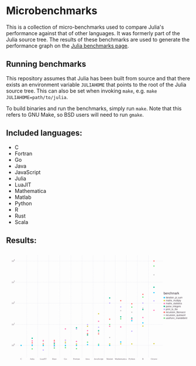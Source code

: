 # Microbenchmarks

This is a collection of micro-benchmarks used to compare Julia's performance against
that of other languages.
It was formerly part of the Julia source tree.
The results of these benchmarks are used to generate the performance graph on the
[Julia benchmarks page](https://julialang.org/benchmarks).

## Running benchmarks

This repository assumes that Julia has been built from source and that there exists
an environment variable `JULIAHOME` that points to the root of the Julia source tree.
This can also be set when invoking `make`, e.g. `make JULIAHOME=path/to/julia`.

To build binaries and run the benchmarks, simply run `make`.
Note that this refers to GNU Make, so BSD users will need to run `gmake`.

## Included languages:

* C
* Fortran
* Go
* Java
* JavaScript
* Julia
* LuaJIT
* Mathematica
* Matlab
* Python
* R
* Rust
* Scala

## Results:

<svg xmlns="http://www.w3.org/2000/svg" xmlns:gadfly="https://www.gadflyjl.org/ns" xmlns:xlink="https://www.w3.org/1999/xlink" width="864" height="533.972" fill="#000" stroke="none" stroke-width=".3" font-size="3.88" version="1.2" viewBox="0 0 228.6 141.28"><g id="img-403ad6d6-1" class="plotroot yscalable"><g id="img-403ad6d6-2" fill="#6C606B" class="guide xlabels" font-family="Georgia" font-size="2.82"><g><g class="primitive"><text dy=".6em" text-anchor="middle" transform="translate(18.57,132.65)">C</text></g></g><g><g class="primitive"><text dy=".6em" text-anchor="middle" transform="translate(32.3,132.65)">Julia</text></g></g><g><g class="primitive"><text dy=".6em" text-anchor="middle" transform="translate(46.03,132.65)">LuaJIT</text></g></g><g><g class="primitive"><text dy=".6em" text-anchor="middle" transform="translate(59.76,132.65)">Rust</text></g></g><g><g class="primitive"><text dy=".6em" text-anchor="middle" transform="translate(73.49,132.65)">Go</text></g></g><g><g class="primitive"><text dy=".6em" text-anchor="middle" transform="translate(87.22,132.65)">Fortran</text></g></g><g><g class="primitive"><text dy=".6em" text-anchor="middle" transform="translate(100.95,132.65)">Java</text></g></g><g><g class="primitive"><text dy=".6em" text-anchor="middle" transform="translate(114.68,132.65)">JavaScript</text></g></g><g><g class="primitive"><text dy=".6em" text-anchor="middle" transform="translate(128.42,132.65)">Matlab</text></g></g><g><g class="primitive"><text dy=".6em" text-anchor="middle" transform="translate(142.15,132.65)">Mathematica</text></g></g><g><g class="primitive"><text dy=".6em" text-anchor="middle" transform="translate(155.88,132.65)">Python</text></g></g><g><g class="primitive"><text dy=".6em" text-anchor="middle" transform="translate(169.61,132.65)">R</text></g></g><g><g class="primitive"><text dy=".6em" text-anchor="middle" transform="translate(183.34,132.65)">Octave</text></g></g></g><g id="img-403ad6d6-3" class="guide colorkey"><g id="img-403ad6d6-4" fill="#4C404B" font-family="'PT Sans','Helvetica Neue','Helvetica',sans-serif" font-size="2.82"><g id="img-403ad6d6-5" class="color_iteration_pi_sum"><g class="primitive"><text dy=".35em" transform="translate(198.14,57.44)">iteration_pi_sum</text></g></g><g id="img-403ad6d6-6" class="color_matrix_multiply"><g class="primitive"><text dy=".35em" transform="translate(198.14,61.07)">matrix_multiply</text></g></g><g id="img-403ad6d6-7" class="color_matrix_statistics"><g class="primitive"><text dy=".35em" transform="translate(198.14,64.7)">matrix_statistics</text></g></g><g id="img-403ad6d6-8" class="color_parse_integers"><g class="primitive"><text dy=".35em" transform="translate(198.14,68.32)">parse_integers</text></g></g><g id="img-403ad6d6-9" class="color_print_to_file"><g class="primitive"><text dy=".35em" transform="translate(198.14,71.95)">print_to_file</text></g></g><g id="img-403ad6d6-10" class="color_recursion_fibonacci"><g class="primitive"><text dy=".35em" transform="translate(198.14,75.58)">recursion_fibonacci</text></g></g><g id="img-403ad6d6-11" class="color_recursion_quicksort"><g class="primitive"><text dy=".35em" transform="translate(198.14,79.2)">recursion_quicksort</text></g></g><g id="img-403ad6d6-12" class="color_userfunc_mandelbrot"><g class="primitive"><text dy=".35em" transform="translate(198.14,82.83)">userfunc_mandelbrot</text></g></g></g><g id="img-403ad6d6-13" stroke="#000" stroke-opacity="0"><g id="img-403ad6d6-14" fill="#00BFFF" class="color_iteration_pi_sum" transform="translate(196.14,57.44)"><circle cx="0" cy="0" r=".91" class="primitive"/></g><g id="img-403ad6d6-15" fill="#D4CA3A" class="color_matrix_multiply" transform="translate(196.14,61.07)"><circle cx="0" cy="0" r=".91" class="primitive"/></g><g id="img-403ad6d6-16" fill="#FF6DAE" class="color_matrix_statistics" transform="translate(196.14,64.7)"><circle cx="0" cy="0" r=".91" class="primitive"/></g><g id="img-403ad6d6-17" fill="#00B78D" class="color_parse_integers" transform="translate(196.14,68.32)"><circle cx="0" cy="0" r=".91" class="primitive"/></g><g id="img-403ad6d6-18" fill="#BEA9FF" class="color_print_to_file" transform="translate(196.14,71.95)"><circle cx="0" cy="0" r=".91" class="primitive"/></g><g id="img-403ad6d6-19" fill="#FF6765" class="color_recursion_fibonacci" transform="translate(196.14,75.58)"><circle cx="0" cy="0" r=".91" class="primitive"/></g><g id="img-403ad6d6-20" fill="#C6C6C6" class="color_recursion_quicksort" transform="translate(196.14,79.2)"><circle cx="0" cy="0" r=".91" class="primitive"/></g><g id="img-403ad6d6-21" fill="#63DF75" class="color_userfunc_mandelbrot" transform="translate(196.14,82.83)"><circle cx="0" cy="0" r=".91" class="primitive"/></g></g><g id="img-403ad6d6-22" fill="#362A35" stroke="#000" stroke-opacity="0" font-family="'PT Sans','Helvetica Neue','Helvetica',sans-serif" font-size="3.88"><g id="img-403ad6d6-23"><g class="primitive"><text transform="translate(195.33,53.62)">benchmark</text></g></g></g></g><g clip-path="url(#img-403ad6d6-24)"><g id="img-403ad6d6-25"><g id="img-403ad6d6-26" fill="#000" fill-opacity="0" stroke="#000" stroke-opacity="0" class="guide background" opacity="1" pointer-events="visible"><g id="img-403ad6d6-27"><path d="M-91.31,-63.32 L 91.31 -63.32 91.31 63.32 -91.31 63.32 z" class="primitive" transform="translate(103.01,68.32)"/></g></g><g id="img-403ad6d6-28" stroke="#D0D0E0" stroke-dasharray=".5 .5" stroke-width=".2" class="guide ygridlines xfixed"><g id="img-403ad6d6-29"><path fill="none" d="M-91.31,0 L 91.31 0" class="primitive" transform="translate(103.01,116.6)"/></g><g id="img-403ad6d6-30"><path fill="none" d="M-91.31,0 L 91.31 0" class="primitive" transform="translate(103.01,90.51)"/></g><g id="img-403ad6d6-31"><path fill="none" d="M-91.31,0 L 91.31 0" class="primitive" transform="translate(103.01,64.41)"/></g><g id="img-403ad6d6-32"><path fill="none" d="M-91.31,0 L 91.31 0" class="primitive" transform="translate(103.01,38.31)"/></g><g id="img-403ad6d6-33"><path fill="none" d="M-91.31,0 L 91.31 0" class="primitive" transform="translate(103.01,12.22)"/></g></g><g id="img-403ad6d6-34" stroke="#D0D0E0" stroke-dasharray=".5 .5" stroke-width=".2" class="guide xgridlines yfixed"><g id="img-403ad6d6-35"><path fill="none" d="M0,-63.32 L 0 63.32" class="primitive" transform="translate(25.43,68.32)"/></g><g id="img-403ad6d6-36"><path fill="none" d="M0,-63.32 L 0 63.32" class="primitive" transform="translate(39.16,68.32)"/></g><g id="img-403ad6d6-37"><path fill="none" d="M0,-63.32 L 0 63.32" class="primitive" transform="translate(52.89,68.32)"/></g><g id="img-403ad6d6-38"><path fill="none" d="M0,-63.32 L 0 63.32" class="primitive" transform="translate(66.63,68.32)"/></g><g id="img-403ad6d6-39"><path fill="none" d="M0,-63.32 L 0 63.32" class="primitive" transform="translate(80.36,68.32)"/></g><g id="img-403ad6d6-40"><path fill="none" d="M0,-63.32 L 0 63.32" class="primitive" transform="translate(94.09,68.32)"/></g><g id="img-403ad6d6-41"><path fill="none" d="M0,-63.32 L 0 63.32" class="primitive" transform="translate(107.82,68.32)"/></g><g id="img-403ad6d6-42"><path fill="none" d="M0,-63.32 L 0 63.32" class="primitive" transform="translate(121.55,68.32)"/></g><g id="img-403ad6d6-43"><path fill="none" d="M0,-63.32 L 0 63.32" class="primitive" transform="translate(135.28,68.32)"/></g><g id="img-403ad6d6-44"><path fill="none" d="M0,-63.32 L 0 63.32" class="primitive" transform="translate(149.01,68.32)"/></g><g id="img-403ad6d6-45"><path fill="none" d="M0,-63.32 L 0 63.32" class="primitive" transform="translate(162.74,68.32)"/></g><g id="img-403ad6d6-46"><path fill="none" d="M0,-63.32 L 0 63.32" class="primitive" transform="translate(176.48,68.32)"/></g></g><g id="img-403ad6d6-47" class="plotpanel"><metadata><boundingbox value="11.699999999999989mm 5.0mm 182.62666666666667mm 126.64923649489262mm"/><unitbox value="0.5 4.27664132503908 13.3 -4.8532826500781585"/></metadata><g id="img-403ad6d6-48" class="geometry"><g id="img-403ad6d6-49" stroke-width=".3"><g id="img-403ad6d6-50" fill="#63DF75" stroke="#FFF" class="color_userfunc_mandelbrot"><g id="img-403ad6d6-51" class="marker"><g id="img-403ad6d6-52" transform="translate(183.34,18.37)"><circle cx="0" cy="0" r=".9" class="primitive"/></g></g></g><g id="img-403ad6d6-53" fill="#C6C6C6" stroke="#FFF" class="color_recursion_quicksort"><g id="img-403ad6d6-54" class="marker"><g id="img-403ad6d6-55" transform="translate(183.34,29.27)"><circle cx="0" cy="0" r=".9" class="primitive"/></g></g></g><g id="img-403ad6d6-56" fill="#FF6765" stroke="#FFF" class="color_recursion_fibonacci"><g id="img-403ad6d6-57" class="marker"><g id="img-403ad6d6-58" transform="translate(183.34,12.17)"><circle cx="0" cy="0" r=".9" class="primitive"/></g></g></g><g id="img-403ad6d6-59" fill="#BEA9FF" stroke="#FFF" class="color_print_to_file"><g id="img-403ad6d6-60" class="marker"><g id="img-403ad6d6-61" transform="translate(183.34,61.42)"><circle cx="0" cy="0" r=".9" class="primitive"/></g></g></g><g id="img-403ad6d6-62" fill="#00B78D" stroke="#FFF" class="color_parse_integers"><g id="img-403ad6d6-63" class="marker"><g id="img-403ad6d6-64" transform="translate(183.34,44.6)"><circle cx="0" cy="0" r=".9" class="primitive"/></g></g></g><g id="img-403ad6d6-65" fill="#FF6DAE" stroke="#FFF" class="color_matrix_statistics"><g id="img-403ad6d6-66" class="marker"><g id="img-403ad6d6-67" transform="translate(183.34,73.15)"><circle cx="0" cy="0" r=".9" class="primitive"/></g></g></g><g id="img-403ad6d6-68" fill="#D4CA3A" stroke="#FFF" class="color_matrix_multiply"><g id="img-403ad6d6-69" class="marker"><g id="img-403ad6d6-70" transform="translate(183.34,114.39)"><circle cx="0" cy="0" r=".9" class="primitive"/></g></g></g><g id="img-403ad6d6-71" fill="#00BFFF" stroke="#FFF" class="color_iteration_pi_sum"><g id="img-403ad6d6-72" class="marker"><g id="img-403ad6d6-73" transform="translate(183.34,51.31)"><circle cx="0" cy="0" r=".9" class="primitive"/></g></g></g><g id="img-403ad6d6-74" fill="#63DF75" stroke="#FFF" class="color_userfunc_mandelbrot"><g id="img-403ad6d6-75" class="marker"><g id="img-403ad6d6-76" transform="translate(169.61,56.81)"><circle cx="0" cy="0" r=".9" class="primitive"/></g></g></g><g id="img-403ad6d6-77" fill="#C6C6C6" stroke="#FFF" class="color_recursion_quicksort"><g id="img-403ad6d6-78" class="marker"><g id="img-403ad6d6-79" transform="translate(169.61,70.6)"><circle cx="0" cy="0" r=".9" class="primitive"/></g></g></g><g id="img-403ad6d6-80" fill="#FF6765" stroke="#FFF" class="color_recursion_fibonacci"><g id="img-403ad6d6-81" class="marker"><g id="img-403ad6d6-82" transform="translate(169.61,53.41)"><circle cx="0" cy="0" r=".9" class="primitive"/></g></g></g><g id="img-403ad6d6-83" fill="#BEA9FF" stroke="#FFF" class="color_print_to_file"><g id="img-403ad6d6-84" class="marker"><g id="img-403ad6d6-85" transform="translate(169.61,64.23)"><circle cx="0" cy="0" r=".9" class="primitive"/></g></g></g><g id="img-403ad6d6-86" fill="#00B78D" stroke="#FFF" class="color_parse_integers"><g id="img-403ad6d6-87" class="marker"><g id="img-403ad6d6-88" transform="translate(169.61,72.18)"><circle cx="0" cy="0" r=".9" class="primitive"/></g></g></g><g id="img-403ad6d6-89" fill="#FF6DAE" stroke="#FFF" class="color_matrix_statistics"><g id="img-403ad6d6-90" class="marker"><g id="img-403ad6d6-91" transform="translate(169.61,82.11)"><circle cx="0" cy="0" r=".9" class="primitive"/></g></g></g><g id="img-403ad6d6-92" fill="#D4CA3A" stroke="#FFF" class="color_matrix_multiply"><g id="img-403ad6d6-93" class="marker"><g id="img-403ad6d6-94" transform="translate(169.61,92.67)"><circle cx="0" cy="0" r=".9" class="primitive"/></g></g></g><g id="img-403ad6d6-95" fill="#00BFFF" stroke="#FFF" class="color_iteration_pi_sum"><g id="img-403ad6d6-96" class="marker"><g id="img-403ad6d6-97" transform="translate(169.61,88.73)"><circle cx="0" cy="0" r=".9" class="primitive"/></g></g></g><g id="img-403ad6d6-98" fill="#63DF75" stroke="#FFF" class="color_userfunc_mandelbrot"><g id="img-403ad6d6-99" class="marker"><g id="img-403ad6d6-100" transform="translate(155.88,69.18)"><circle cx="0" cy="0" r=".9" class="primitive"/></g></g></g><g id="img-403ad6d6-101" fill="#C6C6C6" stroke="#FFF" class="color_recursion_quicksort"><g id="img-403ad6d6-102" class="marker"><g id="img-403ad6d6-103" transform="translate(155.88,75.5)"><circle cx="0" cy="0" r=".9" class="primitive"/></g></g></g><g id="img-403ad6d6-104" fill="#FF6765" stroke="#FFF" class="color_recursion_fibonacci"><g id="img-403ad6d6-105" class="marker"><g id="img-403ad6d6-106" transform="translate(155.88,65.08)"><circle cx="0" cy="0" r=".9" class="primitive"/></g></g></g><g id="img-403ad6d6-107" fill="#BEA9FF" stroke="#FFF" class="color_print_to_file"><g id="img-403ad6d6-108" class="marker"><g id="img-403ad6d6-109" transform="translate(155.88,98.97)"><circle cx="0" cy="0" r=".9" class="primitive"/></g></g></g><g id="img-403ad6d6-110" fill="#00B78D" stroke="#FFF" class="color_parse_integers"><g id="img-403ad6d6-111" class="marker"><g id="img-403ad6d6-112" transform="translate(155.88,82.78)"><circle cx="0" cy="0" r=".9" class="primitive"/></g></g></g><g id="img-403ad6d6-113" fill="#FF6DAE" stroke="#FFF" class="color_matrix_statistics"><g id="img-403ad6d6-114" class="marker"><g id="img-403ad6d6-115" transform="translate(155.88,84.01)"><circle cx="0" cy="0" r=".9" class="primitive"/></g></g></g><g id="img-403ad6d6-116" fill="#D4CA3A" stroke="#FFF" class="color_matrix_multiply"><g id="img-403ad6d6-117" class="marker"><g id="img-403ad6d6-118" transform="translate(155.88,114.72)"><circle cx="0" cy="0" r=".9" class="primitive"/></g></g></g><g id="img-403ad6d6-119" fill="#00BFFF" stroke="#FFF" class="color_iteration_pi_sum"><g id="img-403ad6d6-120" class="marker"><g id="img-403ad6d6-121" transform="translate(155.88,86.08)"><circle cx="0" cy="0" r=".9" class="primitive"/></g></g></g><g id="img-403ad6d6-122" fill="#63DF75" stroke="#FFF" class="color_userfunc_mandelbrot"><g id="img-403ad6d6-123" class="marker"><g id="img-403ad6d6-124" transform="translate(142.15,83.66)"><circle cx="0" cy="0" r=".9" class="primitive"/></g></g></g><g id="img-403ad6d6-125" fill="#C6C6C6" stroke="#FFF" class="color_recursion_quicksort"><g id="img-403ad6d6-126" class="marker"><g id="img-403ad6d6-127" transform="translate(142.15,73.59)"><circle cx="0" cy="0" r=".9" class="primitive"/></g></g></g><g id="img-403ad6d6-128" fill="#FF6765" stroke="#FFF" class="color_recursion_fibonacci"><g id="img-403ad6d6-129" class="marker"><g id="img-403ad6d6-130" transform="translate(142.15,61.26)"><circle cx="0" cy="0" r=".9" class="primitive"/></g></g></g><g id="img-403ad6d6-131" fill="#BEA9FF" stroke="#FFF" class="color_print_to_file"><g id="img-403ad6d6-132" class="marker"><g id="img-403ad6d6-133" transform="translate(142.15,68.97)"><circle cx="0" cy="0" r=".9" class="primitive"/></g></g></g><g id="img-403ad6d6-134" fill="#00B78D" stroke="#FFF" class="color_parse_integers"><g id="img-403ad6d6-135" class="marker"><g id="img-403ad6d6-136" transform="translate(142.15,81.24)"><circle cx="0" cy="0" r=".9" class="primitive"/></g></g></g><g id="img-403ad6d6-137" fill="#FF6DAE" stroke="#FFF" class="color_matrix_statistics"><g id="img-403ad6d6-138" class="marker"><g id="img-403ad6d6-139" transform="translate(142.15,93.78)"><circle cx="0" cy="0" r=".9" class="primitive"/></g></g></g><g id="img-403ad6d6-140" fill="#D4CA3A" stroke="#FFF" class="color_matrix_multiply"><g id="img-403ad6d6-141" class="marker"><g id="img-403ad6d6-142" transform="translate(142.15,114.67)"><circle cx="0" cy="0" r=".9" class="primitive"/></g></g></g><g id="img-403ad6d6-143" fill="#00BFFF" stroke="#FFF" class="color_iteration_pi_sum"><g id="img-403ad6d6-144" class="marker"><g id="img-403ad6d6-145" transform="translate(142.15,112.34)"><circle cx="0" cy="0" r=".9" class="primitive"/></g></g></g><g id="img-403ad6d6-146" fill="#63DF75" stroke="#FFF" class="color_userfunc_mandelbrot"><g id="img-403ad6d6-147" class="marker"><g id="img-403ad6d6-148" transform="translate(128.42,90.68)"><circle cx="0" cy="0" r=".9" class="primitive"/></g></g></g><g id="img-403ad6d6-149" fill="#C6C6C6" stroke="#FFF" class="color_recursion_quicksort"><g id="img-403ad6d6-150" class="marker"><g id="img-403ad6d6-151" transform="translate(128.42,106.85)"><circle cx="0" cy="0" r=".9" class="primitive"/></g></g></g><g id="img-403ad6d6-152" fill="#FF6765" stroke="#FFF" class="color_recursion_fibonacci"><g id="img-403ad6d6-153" class="marker"><g id="img-403ad6d6-154" transform="translate(128.42,84.1)"><circle cx="0" cy="0" r=".9" class="primitive"/></g></g></g><g id="img-403ad6d6-155" fill="#BEA9FF" stroke="#FFF" class="color_print_to_file"><g id="img-403ad6d6-156" class="marker"><g id="img-403ad6d6-157" transform="translate(128.42,64.22)"><circle cx="0" cy="0" r=".9" class="primitive"/></g></g></g><g id="img-403ad6d6-158" fill="#00B78D" stroke="#FFF" class="color_parse_integers"><g id="img-403ad6d6-159" class="marker"><g id="img-403ad6d6-160" transform="translate(128.42,57.86)"><circle cx="0" cy="0" r=".9" class="primitive"/></g></g></g><g id="img-403ad6d6-161" fill="#FF6DAE" stroke="#FFF" class="color_matrix_statistics"><g id="img-403ad6d6-162" class="marker"><g id="img-403ad6d6-163" transform="translate(128.42,92.9)"><circle cx="0" cy="0" r=".9" class="primitive"/></g></g></g><g id="img-403ad6d6-164" fill="#D4CA3A" stroke="#FFF" class="color_matrix_multiply"><g id="img-403ad6d6-165" class="marker"><g id="img-403ad6d6-166" transform="translate(128.42,114.87)"><circle cx="0" cy="0" r=".9" class="primitive"/></g></g></g><g id="img-403ad6d6-167" fill="#00BFFF" stroke="#FFF" class="color_iteration_pi_sum"><g id="img-403ad6d6-168" class="marker"><g id="img-403ad6d6-169" transform="translate(128.42,116.52)"><circle cx="0" cy="0" r=".9" class="primitive"/></g></g></g><g id="img-403ad6d6-170" fill="#63DF75" stroke="#FFF" class="color_userfunc_mandelbrot"><g id="img-403ad6d6-171" class="marker"><g id="img-403ad6d6-172" transform="translate(114.68,115.17)"><circle cx="0" cy="0" r=".9" class="primitive"/></g></g></g><g id="img-403ad6d6-173" fill="#C6C6C6" stroke="#FFF" class="color_recursion_quicksort"><g id="img-403ad6d6-174" class="marker"><g id="img-403ad6d6-175" transform="translate(114.68,100.11)"><circle cx="0" cy="0" r=".9" class="primitive"/></g></g></g><g id="img-403ad6d6-176" fill="#FF6765" stroke="#FFF" class="color_recursion_fibonacci"><g id="img-403ad6d6-177" class="marker"><g id="img-403ad6d6-178" transform="translate(114.68,102.34)"><circle cx="0" cy="0" r=".9" class="primitive"/></g></g></g><g id="img-403ad6d6-179" fill="#BEA9FF" stroke="#FFF" class="color_print_to_file"><g id="img-403ad6d6-180" class="marker"><g id="img-403ad6d6-181" transform="translate(114.68,94.15)"><circle cx="0" cy="0" r=".9" class="primitive"/></g></g></g><g id="img-403ad6d6-182" fill="#00B78D" stroke="#FFF" class="color_parse_integers"><g id="img-403ad6d6-183" class="marker"><g id="img-403ad6d6-184" transform="translate(114.68,98.28)"><circle cx="0" cy="0" r=".9" class="primitive"/></g></g></g><g id="img-403ad6d6-185" fill="#FF6DAE" stroke="#FFF" class="color_matrix_statistics"><g id="img-403ad6d6-186" class="marker"><g id="img-403ad6d6-187" transform="translate(114.68,86.71)"><circle cx="0" cy="0" r=".9" class="primitive"/></g></g></g><g id="img-403ad6d6-188" fill="#D4CA3A" stroke="#FFF" class="color_matrix_multiply"><g id="img-403ad6d6-189" class="marker"><g id="img-403ad6d6-190" transform="translate(114.68,77.4)"><circle cx="0" cy="0" r=".9" class="primitive"/></g></g></g><g id="img-403ad6d6-191" fill="#00BFFF" stroke="#FFF" class="color_iteration_pi_sum"><g id="img-403ad6d6-192" class="marker"><g id="img-403ad6d6-193" transform="translate(114.68,116.51)"><circle cx="0" cy="0" r=".9" class="primitive"/></g></g></g><g id="img-403ad6d6-194" fill="#63DF75" stroke="#FFF" class="color_userfunc_mandelbrot"><g id="img-403ad6d6-195" class="marker"><g id="img-403ad6d6-196" transform="translate(100.95,112.57)"><circle cx="0" cy="0" r=".9" class="primitive"/></g></g></g><g id="img-403ad6d6-197" fill="#C6C6C6" stroke="#FFF" class="color_recursion_quicksort"><g id="img-403ad6d6-198" class="marker"><g id="img-403ad6d6-199" transform="translate(100.95,104.22)"><circle cx="0" cy="0" r=".9" class="primitive"/></g></g></g><g id="img-403ad6d6-200" fill="#FF6765" stroke="#FFF" class="color_recursion_fibonacci"><g id="img-403ad6d6-201" class="marker"><g id="img-403ad6d6-202" transform="translate(100.95,101.96)"><circle cx="0" cy="0" r=".9" class="primitive"/></g></g></g><g id="img-403ad6d6-203" fill="#BEA9FF" stroke="#FFF" class="color_print_to_file"><g id="img-403ad6d6-204" class="marker"><g id="img-403ad6d6-205" transform="translate(100.95,90.91)"><circle cx="0" cy="0" r=".9" class="primitive"/></g></g></g><g id="img-403ad6d6-206" fill="#00B78D" stroke="#FFF" class="color_parse_integers"><g id="img-403ad6d6-207" class="marker"><g id="img-403ad6d6-208" transform="translate(100.95,103.52)"><circle cx="0" cy="0" r=".9" class="primitive"/></g></g></g><g id="img-403ad6d6-209" fill="#FF6DAE" stroke="#FFF" class="color_matrix_statistics"><g id="img-403ad6d6-210" class="marker"><g id="img-403ad6d6-211" transform="translate(100.95,98.3)"><circle cx="0" cy="0" r=".9" class="primitive"/></g></g></g><g id="img-403ad6d6-212" fill="#D4CA3A" stroke="#FFF" class="color_matrix_multiply"><g id="img-403ad6d6-213" class="marker"><g id="img-403ad6d6-214" transform="translate(100.95,92.93)"><circle cx="0" cy="0" r=".9" class="primitive"/></g></g></g><g id="img-403ad6d6-215" fill="#00BFFF" stroke="#FFF" class="color_iteration_pi_sum"><g id="img-403ad6d6-216" class="marker"><g id="img-403ad6d6-217" transform="translate(100.95,115.67)"><circle cx="0" cy="0" r=".9" class="primitive"/></g></g></g><g id="img-403ad6d6-218" fill="#63DF75" stroke="#FFF" class="color_userfunc_mandelbrot"><g id="img-403ad6d6-219" class="marker"><g id="img-403ad6d6-220" transform="translate(87.22,120.61)"><circle cx="0" cy="0" r=".9" class="primitive"/></g></g></g><g id="img-403ad6d6-221" fill="#C6C6C6" stroke="#FFF" class="color_recursion_quicksort"><g id="img-403ad6d6-222" class="marker"><g id="img-403ad6d6-223" transform="translate(87.22,114.63)"><circle cx="0" cy="0" r=".9" class="primitive"/></g></g></g><g id="img-403ad6d6-224" fill="#FF6765" stroke="#FFF" class="color_recursion_fibonacci"><g id="img-403ad6d6-225" class="marker"><g id="img-403ad6d6-226" transform="translate(87.22,116.73)"><circle cx="0" cy="0" r=".9" class="primitive"/></g></g></g><g id="img-403ad6d6-227" fill="#BEA9FF" stroke="#FFF" class="color_print_to_file"><g id="img-403ad6d6-228" class="marker"><g id="img-403ad6d6-229" transform="translate(87.22,96.35)"><circle cx="0" cy="0" r=".9" class="primitive"/></g></g></g><g id="img-403ad6d6-230" fill="#00B78D" stroke="#FFF" class="color_parse_integers"><g id="img-403ad6d6-231" class="marker"><g id="img-403ad6d6-232" transform="translate(87.22,94.75)"><circle cx="0" cy="0" r=".9" class="primitive"/></g></g></g><g id="img-403ad6d6-233" fill="#FF6DAE" stroke="#FFF" class="color_matrix_statistics"><g id="img-403ad6d6-234" class="marker"><g id="img-403ad6d6-235" transform="translate(87.22,111.69)"><circle cx="0" cy="0" r=".9" class="primitive"/></g></g></g><g id="img-403ad6d6-236" fill="#D4CA3A" stroke="#FFF" class="color_matrix_multiply"><g id="img-403ad6d6-237" class="marker"><g id="img-403ad6d6-238" transform="translate(87.22,114.94)"><circle cx="0" cy="0" r=".9" class="primitive"/></g></g></g><g id="img-403ad6d6-239" fill="#00BFFF" stroke="#FFF" class="color_iteration_pi_sum"><g id="img-403ad6d6-240" class="marker"><g id="img-403ad6d6-241" transform="translate(87.22,116.6)"><circle cx="0" cy="0" r=".9" class="primitive"/></g></g></g><g id="img-403ad6d6-242" fill="#63DF75" stroke="#FFF" class="color_userfunc_mandelbrot"><g id="img-403ad6d6-243" class="marker"><g id="img-403ad6d6-244" transform="translate(73.49,119.44)"><circle cx="0" cy="0" r=".9" class="primitive"/></g></g></g><g id="img-403ad6d6-245" fill="#C6C6C6" stroke="#FFF" class="color_recursion_quicksort"><g id="img-403ad6d6-246" class="marker"><g id="img-403ad6d6-247" transform="translate(73.49,114.14)"><circle cx="0" cy="0" r=".9" class="primitive"/></g></g></g><g id="img-403ad6d6-248" fill="#FF6765" stroke="#FFF" class="color_recursion_fibonacci"><g id="img-403ad6d6-249" class="marker"><g id="img-403ad6d6-250" transform="translate(73.49,109.91)"><circle cx="0" cy="0" r=".9" class="primitive"/></g></g></g><g id="img-403ad6d6-251" fill="#BEA9FF" stroke="#FFF" class="color_print_to_file"><g id="img-403ad6d6-252" class="marker"><g id="img-403ad6d6-253" transform="translate(73.49,110.26)"><circle cx="0" cy="0" r=".9" class="primitive"/></g></g></g><g id="img-403ad6d6-254" fill="#00B78D" stroke="#FFF" class="color_parse_integers"><g id="img-403ad6d6-255" class="marker"><g id="img-403ad6d6-256" transform="translate(73.49,117.06)"><circle cx="0" cy="0" r=".9" class="primitive"/></g></g></g><g id="img-403ad6d6-257" fill="#FF6DAE" stroke="#FFF" class="color_matrix_statistics"><g id="img-403ad6d6-258" class="marker"><g id="img-403ad6d6-259" transform="translate(73.49,96.13)"><circle cx="0" cy="0" r=".9" class="primitive"/></g></g></g><g id="img-403ad6d6-260" fill="#D4CA3A" stroke="#FFF" class="color_matrix_multiply"><g id="img-403ad6d6-261" class="marker"><g id="img-403ad6d6-262" transform="translate(73.49,112.55)"><circle cx="0" cy="0" r=".9" class="primitive"/></g></g></g><g id="img-403ad6d6-263" fill="#00BFFF" stroke="#FFF" class="color_iteration_pi_sum"><g id="img-403ad6d6-264" class="marker"><g id="img-403ad6d6-265" transform="translate(73.49,116.6)"><circle cx="0" cy="0" r=".9" class="primitive"/></g></g></g><g id="img-403ad6d6-266" fill="#63DF75" stroke="#FFF" class="color_userfunc_mandelbrot"><g id="img-403ad6d6-267" class="marker"><g id="img-403ad6d6-268" transform="translate(59.76,119.84)"><circle cx="0" cy="0" r=".9" class="primitive"/></g></g></g><g id="img-403ad6d6-269" fill="#C6C6C6" stroke="#FFF" class="color_recursion_quicksort"><g id="img-403ad6d6-270" class="marker"><g id="img-403ad6d6-271" transform="translate(59.76,116.85)"><circle cx="0" cy="0" r=".9" class="primitive"/></g></g></g><g id="img-403ad6d6-272" fill="#FF6765" stroke="#FFF" class="color_recursion_fibonacci"><g id="img-403ad6d6-273" class="marker"><g id="img-403ad6d6-274" transform="translate(59.76,110.42)"><circle cx="0" cy="0" r=".9" class="primitive"/></g></g></g><g id="img-403ad6d6-275" fill="#BEA9FF" stroke="#FFF" class="color_print_to_file"><g id="img-403ad6d6-276" class="marker"><g id="img-403ad6d6-277" transform="translate(59.76,117.95)"><circle cx="0" cy="0" r=".9" class="primitive"/></g></g></g><g id="img-403ad6d6-278" fill="#00B78D" stroke="#FFF" class="color_parse_integers"><g id="img-403ad6d6-279" class="marker"><g id="img-403ad6d6-280" transform="translate(59.76,114.26)"><circle cx="0" cy="0" r=".9" class="primitive"/></g></g></g><g id="img-403ad6d6-281" fill="#FF6DAE" stroke="#FFF" class="color_matrix_statistics"><g id="img-403ad6d6-282" class="marker"><g id="img-403ad6d6-283" transform="translate(59.76,112.51)"><circle cx="0" cy="0" r=".9" class="primitive"/></g></g></g><g id="img-403ad6d6-284" fill="#D4CA3A" stroke="#FFF" class="color_matrix_multiply"><g id="img-403ad6d6-285" class="marker"><g id="img-403ad6d6-286" transform="translate(59.76,115.75)"><circle cx="0" cy="0" r=".9" class="primitive"/></g></g></g><g id="img-403ad6d6-287" fill="#00BFFF" stroke="#FFF" class="color_iteration_pi_sum"><g id="img-403ad6d6-288" class="marker"><g id="img-403ad6d6-289" transform="translate(59.76,116.6)"><circle cx="0" cy="0" r=".9" class="primitive"/></g></g></g><g id="img-403ad6d6-290" fill="#63DF75" stroke="#FFF" class="color_userfunc_mandelbrot"><g id="img-403ad6d6-291" class="marker"><g id="img-403ad6d6-292" transform="translate(46.03,116.56)"><circle cx="0" cy="0" r=".9" class="primitive"/></g></g></g><g id="img-403ad6d6-293" fill="#C6C6C6" stroke="#FFF" class="color_recursion_quicksort"><g id="img-403ad6d6-294" class="marker"><g id="img-403ad6d6-295" transform="translate(46.03,111.56)"><circle cx="0" cy="0" r=".9" class="primitive"/></g></g></g><g id="img-403ad6d6-296" fill="#FF6765" stroke="#FFF" class="color_recursion_fibonacci"><g id="img-403ad6d6-297" class="marker"><g id="img-403ad6d6-298" transform="translate(46.03,114.65)"><circle cx="0" cy="0" r=".9" class="primitive"/></g></g></g><g id="img-403ad6d6-299" fill="#BEA9FF" stroke="#FFF" class="color_print_to_file"><g id="img-403ad6d6-300" class="marker"><g id="img-403ad6d6-301" transform="translate(46.03,122.32)"><circle cx="0" cy="0" r=".9" class="primitive"/></g></g></g><g id="img-403ad6d6-302" fill="#00B78D" stroke="#FFF" class="color_parse_integers"><g id="img-403ad6d6-303" class="marker"><g id="img-403ad6d6-304" transform="translate(46.03,116.86)"><circle cx="0" cy="0" r=".9" class="primitive"/></g></g></g><g id="img-403ad6d6-305" fill="#FF6DAE" stroke="#FFF" class="color_matrix_statistics"><g id="img-403ad6d6-306" class="marker"><g id="img-403ad6d6-307" transform="translate(46.03,110.54)"><circle cx="0" cy="0" r=".9" class="primitive"/></g></g></g><g id="img-403ad6d6-308" fill="#D4CA3A" stroke="#FFF" class="color_matrix_multiply"><g id="img-403ad6d6-309" class="marker"><g id="img-403ad6d6-310" transform="translate(46.03,115.72)"><circle cx="0" cy="0" r=".9" class="primitive"/></g></g></g><g id="img-403ad6d6-311" fill="#00BFFF" stroke="#FFF" class="color_iteration_pi_sum"><g id="img-403ad6d6-312" class="marker"><g id="img-403ad6d6-313" transform="translate(46.03,116.6)"><circle cx="0" cy="0" r=".9" class="primitive"/></g></g></g><g id="img-403ad6d6-314" fill="#63DF75" stroke="#FFF" class="color_userfunc_mandelbrot"><g id="img-403ad6d6-315" class="marker"><g id="img-403ad6d6-316" transform="translate(32.3,120.85)"><circle cx="0" cy="0" r=".9" class="primitive"/></g></g></g><g id="img-403ad6d6-317" fill="#C6C6C6" stroke="#FFF" class="color_recursion_quicksort"><g id="img-403ad6d6-318" class="marker"><g id="img-403ad6d6-319" transform="translate(32.3,116.64)"><circle cx="0" cy="0" r=".9" class="primitive"/></g></g></g><g id="img-403ad6d6-320" fill="#FF6765" stroke="#FFF" class="color_recursion_fibonacci"><g id="img-403ad6d6-321" class="marker"><g id="img-403ad6d6-322" transform="translate(32.3,113.4)"><circle cx="0" cy="0" r=".9" class="primitive"/></g></g></g><g id="img-403ad6d6-323" fill="#BEA9FF" stroke="#FFF" class="color_print_to_file"><g id="img-403ad6d6-324" class="marker"><g id="img-403ad6d6-325" transform="translate(32.3,115.58)"><circle cx="0" cy="0" r=".9" class="primitive"/></g></g></g><g id="img-403ad6d6-326" fill="#00B78D" stroke="#FFF" class="color_parse_integers"><g id="img-403ad6d6-327" class="marker"><g id="img-403ad6d6-328" transform="translate(32.3,107.7)"><circle cx="0" cy="0" r=".9" class="primitive"/></g></g></g><g id="img-403ad6d6-329" fill="#FF6DAE" stroke="#FFF" class="color_matrix_statistics"><g id="img-403ad6d6-330" class="marker"><g id="img-403ad6d6-331" transform="translate(32.3,111.04)"><circle cx="0" cy="0" r=".9" class="primitive"/></g></g></g><g id="img-403ad6d6-332" fill="#D4CA3A" stroke="#FFF" class="color_matrix_multiply"><g id="img-403ad6d6-333" class="marker"><g id="img-403ad6d6-334" transform="translate(32.3,116.88)"><circle cx="0" cy="0" r=".9" class="primitive"/></g></g></g><g id="img-403ad6d6-335" fill="#00BFFF" stroke="#FFF" class="color_iteration_pi_sum"><g id="img-403ad6d6-336" class="marker"><g id="img-403ad6d6-337" transform="translate(32.3,116.48)"><circle cx="0" cy="0" r=".9" class="primitive"/></g></g></g><g id="img-403ad6d6-338" fill="#63DF75" stroke="#FFF" class="color_userfunc_mandelbrot"><g id="img-403ad6d6-339" class="marker"><g id="img-403ad6d6-340" transform="translate(18.57,116.6)"><circle cx="0" cy="0" r=".9" class="primitive"/></g></g></g><g id="img-403ad6d6-341" fill="#C6C6C6" stroke="#FFF" class="color_recursion_quicksort"><g id="img-403ad6d6-342" class="marker"><g id="img-403ad6d6-343" transform="translate(18.57,116.6)"><circle cx="0" cy="0" r=".9" class="primitive"/></g></g></g><g id="img-403ad6d6-344" fill="#FF6765" stroke="#FFF" class="color_recursion_fibonacci"><g id="img-403ad6d6-345" class="marker"><g id="img-403ad6d6-346" transform="translate(18.57,116.6)"><circle cx="0" cy="0" r=".9" class="primitive"/></g></g></g><g id="img-403ad6d6-347" fill="#BEA9FF" stroke="#FFF" class="color_print_to_file"><g id="img-403ad6d6-348" class="marker"><g id="img-403ad6d6-349" transform="translate(18.57,116.6)"><circle cx="0" cy="0" r=".9" class="primitive"/></g></g></g><g id="img-403ad6d6-350" fill="#00B78D" stroke="#FFF" class="color_parse_integers"><g id="img-403ad6d6-351" class="marker"><g id="img-403ad6d6-352" transform="translate(18.57,116.6)"><circle cx="0" cy="0" r=".9" class="primitive"/></g></g></g><g id="img-403ad6d6-353" fill="#FF6DAE" stroke="#FFF" class="color_matrix_statistics"><g id="img-403ad6d6-354" class="marker"><g id="img-403ad6d6-355" transform="translate(18.57,116.6)"><circle cx="0" cy="0" r=".9" class="primitive"/></g></g></g><g id="img-403ad6d6-356" fill="#D4CA3A" stroke="#FFF" class="color_matrix_multiply"><g id="img-403ad6d6-357" class="marker"><g id="img-403ad6d6-358" transform="translate(18.57,116.6)"><circle cx="0" cy="0" r=".9" class="primitive"/></g></g></g><g id="img-403ad6d6-359" fill="#00BFFF" stroke="#FFF" class="color_iteration_pi_sum"><g id="img-403ad6d6-360" class="marker"><g id="img-403ad6d6-361" transform="translate(18.57,116.6)"><circle cx="0" cy="0" r=".9" class="primitive"/></g></g></g></g></g></g></g></g><g id="img-403ad6d6-362" fill="#6C606B" class="guide ylabels" font-family="Georgia" font-size="2.82"><g id="img-403ad6d6-363"><g class="primitive"><text dy=".35em" text-anchor="end" transform="translate(10.7,116.6)">10<tspan dominant-baseline="inherit" dy="-.6em" font-size="83%">0</tspan></text></g></g><g id="img-403ad6d6-364"><g class="primitive"><text dy=".35em" text-anchor="end" transform="translate(10.7,90.51)">10<tspan dominant-baseline="inherit" dy="-.6em" font-size="83%">1</tspan></text></g></g><g id="img-403ad6d6-365"><g class="primitive"><text dy=".35em" text-anchor="end" transform="translate(10.7,64.41)">10<tspan dominant-baseline="inherit" dy="-.6em" font-size="83%">2</tspan></text></g></g><g id="img-403ad6d6-366"><g class="primitive"><text dy=".35em" text-anchor="end" transform="translate(10.7,38.31)">10<tspan dominant-baseline="inherit" dy="-.6em" font-size="83%">3</tspan></text></g></g><g id="img-403ad6d6-367"><g class="primitive"><text dy=".35em" text-anchor="end" transform="translate(10.7,12.22)">10<tspan dominant-baseline="inherit" dy="-.6em" font-size="83%">4</tspan></text></g></g></g></g><defs><clipPath id="img-403ad6d6-24"><path d="M11.7,5 L 194.33 5 194.33 131.65 11.7 131.65"/></clipPath></defs></svg>
